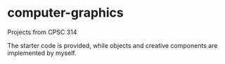 # computer-graphics
Projects from CPSC 314

The starter code is provided, while objects and creative components are implemented by myself.
